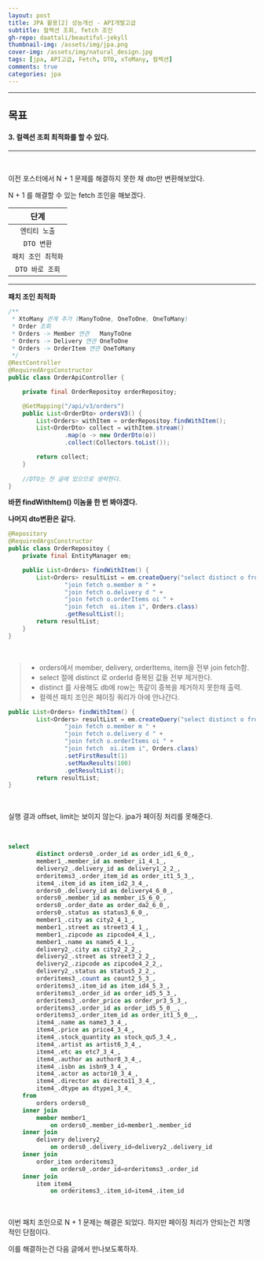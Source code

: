 ```yaml
---
layout: post
title: JPA 활용[2] 성능개선 - API개발고급
subtitle: 컬렉션 조회, fetch 조인
gh-repo: daattali/beautiful-jekyll
thumbnail-img: /assets/img/jpa.png
cover-img: /assets/img/natural_design.jpg
tags: [jpa, API고급, Fetch, DTO, xToMany, 컬렉션]
comments: true
categories: jpa
---
```


___
## 목표

#### 3. 컬렉션 조회 최적화를 할 수 있다.
___

<br/>

이전 포스터에서 N + 1 문제를 해결하지 못한 채 dto만 변환해보았다.

N + 1 를 해결할 수 있는 fetch 조인을 해보겠다.

| 단계 |
|:---:|
| `엔티티 노출` |
| `DTO 변환` |
| `패치 조인 최적화` |
| `DTO 바로 조회` |

___

__패치 조인 최적화__

~~~java
/**
 * XtoMany 관계 추가 (ManyToOne, OneToOne, OneToMany)
 * Order 조회
 * Orders -> Member 연관   ManyToOne
 * Orders -> Delivery 연관 OneToOne
 * Orders -> OrderItem 연관 OneToMany
 */
@RestController
@RequiredArgsConstructor
public class OrderApiController {

    private final OrderRepositoy orderRepositoy;

    @GetMapping("/api/v3/orders")
    public List<OrderDto> ordersV3() {
        List<Orders> withItem = orderRepositoy.findWithItem();
        List<OrderDto> collect = withItem.stream()
                .map(o -> new OrderDto(o))
                .collect(Collectors.toList());

        return collect;
    }
    
    //DTO는 전 글에 있으므로 생략한다.
}
~~~

<strong>바뀐 findWithItem() 이놈을 한 번 봐야겠다. 

나머지 dto변환은 같다.</strong>

~~~java
@Repository
@RequiredArgsConstructor
public class OrderRepositoy {
    private final EntityManager em;

    public List<Orders> findWithItem() {
        List<Orders> resultList = em.createQuery("select distinct o from Orders o " +       //jpa에서 distinct는 orderId를 중복제거함. 근데 db는 raw 한 줄이 똑같아야해서 결과 똑같음.
                "join fetch o.member m " +                                                  // 1:다(컬렉션) 패치 조인을 하는 순간 페이징 쿼리가 아에 안나감 = 페이징 처리 불가, 일대다 패치조인해도 페이징은 안됨., 컬랙션 패치조인은 딱 하나만 사용한다.
                "join fetch o.delivery d " +
                "join fetch o.orderItems oi " +
                "join fetch  oi.item i", Orders.class)
                .getResultList();
        return resultList;
    }
}
~~~

<br/>

> - orders에서 member, delivery, orderItems, item을 전부 join fetch함.
> - select 절에 distinct 로 orderId 중복된 값들 전부 제거한다.
> - distinct 를 사용해도 db에 row는 똑같이 중복을 제거하지 못한채 출력.
> - 컬렉션 패치 조인은 페이징 쿼리가 아에 안나간다.

~~~java
public List<Orders> findWithItem() {
        List<Orders> resultList = em.createQuery("select distinct o from Orders o " +       
                "join fetch o.member m " +                                                  
                "join fetch o.delivery d " +
                "join fetch o.orderItems oi " +
                "join fetch  oi.item i", Orders.class)
                .setFirstResult(1)
                .setMaxResults(100)
                .getResultList();
        return resultList;
}
~~~

<br/>

실행 결과 offset, limit는 보이지 않는다. jpa가 페이징 처리를 못해준다.

<br/>

~~~sql
select
        distinct orders0_.order_id as order_id1_6_0_,
        member1_.member_id as member_i1_4_1_,
        delivery2_.delivery_id as delivery1_2_2_,
        orderitems3_.order_item_id as order_it1_5_3_,
        item4_.item_id as item_id2_3_4_,
        orders0_.delivery_id as delivery4_6_0_,
        orders0_.member_id as member_i5_6_0_,
        orders0_.order_date as order_da2_6_0_,
        orders0_.status as status3_6_0_,
        member1_.city as city2_4_1_,
        member1_.street as street3_4_1_,
        member1_.zipcode as zipcode4_4_1_,
        member1_.name as name5_4_1_,
        delivery2_.city as city2_2_2_,
        delivery2_.street as street3_2_2_,
        delivery2_.zipcode as zipcode4_2_2_,
        delivery2_.status as status5_2_2_,
        orderitems3_.count as count2_5_3_,
        orderitems3_.item_id as item_id4_5_3_,
        orderitems3_.order_id as order_id5_5_3_,
        orderitems3_.order_price as order_pr3_5_3_,
        orderitems3_.order_id as order_id5_5_0__,
        orderitems3_.order_item_id as order_it1_5_0__,
        item4_.name as name3_3_4_,
        item4_.price as price4_3_4_,
        item4_.stock_quantity as stock_qu5_3_4_,
        item4_.artist as artist6_3_4_,
        item4_.etc as etc7_3_4_,
        item4_.author as author8_3_4_,
        item4_.isbn as isbn9_3_4_,
        item4_.actor as actor10_3_4_,
        item4_.director as directo11_3_4_,
        item4_.dtype as dtype1_3_4_ 
    from
        orders orders0_ 
    inner join
        member member1_ 
            on orders0_.member_id=member1_.member_id 
    inner join
        delivery delivery2_ 
            on orders0_.delivery_id=delivery2_.delivery_id 
    inner join
        order_item orderitems3_ 
            on orders0_.order_id=orderitems3_.order_id 
    inner join
        item item4_ 
            on orderitems3_.item_id=item4_.item_id
~~~

<br/>

이번 패치 조인으로 N + 1 문제는 해결은 되었다. 하지만 페이징 처리가 안되는건 치명적인 단점이다.

이를 해결하는건 다음 글에서 만나보도록하자.